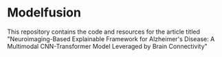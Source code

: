 # Modelfusion

This repository contains the code and resources for the article titled ​"Neuroimaging-Based Explainable Framework for Alzheimer's Disease: A Multimodal CNN-Transformer Model Leveraged by Brain Connectivity"
